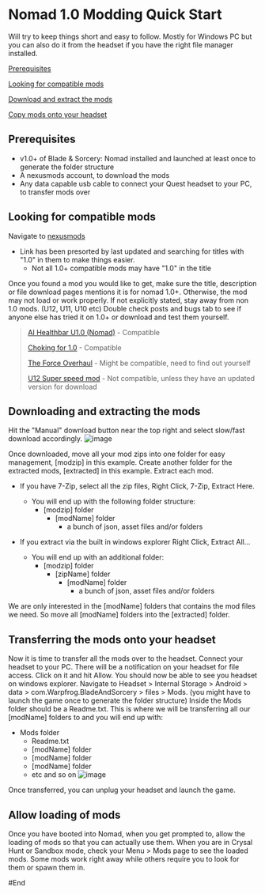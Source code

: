 # Nomad 1.0 Modding Quick Start

Will try to keep things short and easy to follow.
Mostly for Windows PC but you can also do it from the headset if you have the right file manager installed.

[Prerequisites](#prerequisites)

[Looking for compatible mods](#Looking-for-compatible-mods)

[Download and extract the mods](#Downloading-and-extracting-the-mods)

[Copy mods onto your headset](Transferring-the-mods-onto-your-headset)


## Prerequisites

- v1.0+ of Blade & Sorcery: Nomad installed and launched at least once to generate the folder structure
- A nexusmods account, to download the mods
- Any data capable usb cable to connect your Quest headset to your PC, to transfer mods over

## Looking for compatible mods

Navigate to [nexusmods](https://www.nexusmods.com/games/bladeandsorcerynomad/mods?sort=updatedAt&title=1.0)
- Link has been presorted by last updated and searching for titles with "1.0" in them to make things easier.
  - Not all 1.0+ compatible mods may have "1.0" in the title

Once you found a mod you would like to get, make sure the title, description or file download pages mentions it is for nomad 1.0+.
Otherwise, the mod may not load or work properly. If not explicitly stated, stay away from non 1.0 mods. (U12, U11, U10 etc)
Double check posts and bugs tab to see if anyone else has tried it on 1.0+ or download and test them yourself.
> [AI Healthbar U1.0 (Nomad)](https://www.nexusmods.com/bladeandsorcerynomad/mods/4418) - Compatible
>
> [Choking for 1.0](https://www.nexusmods.com/bladeandsorcerynomad/mods/3870) - Compatible
>
> [The Force Overhaul](https://www.nexusmods.com/bladeandsorcerynomad/mods/4853?tab=description) - Might be compatible, need to find out yourself
>
> [U12 Super speed mod](https://www.nexusmods.com/bladeandsorcerynomad/mods/3827) - Not compatible, unless they have an updated version for download

## Downloading and extracting the mods

Hit the "Manual" download button near the top right and select slow/fast download accordingly.
![image](https://github.com/user-attachments/assets/8c4cb40d-62a9-4c05-8c4d-ceaec91dab10)

Once downloaded, move all your mod zips into one folder for easy management, [modzip] in this example.
Create another folder for the extracted mods, [extracted] in this example.
Extract each mod.
  - If you have 7-Zip, select all the zip files, Right Click, 7-Zip, Extract Here.
    - You will end up with the following folder structure:
      - [modzip] folder
        - [modName] folder
          - a bunch of json, asset files and/or folders

       
  - If you extract via the built in windows explorer Right Click, Extract All...
    - You will end up with an additional folder:
      - [modzip] folder
        - [zipName] folder
          - [modName] folder
            - a bunch of json, asset files and/or folders
         
We are only interested in the [modName] folders that contains the mod files we need. 
So move all [modName] folders into the [extracted] folder.

## Transferring the mods onto your headset

Now it is time to transfer all the mods over to the headset.
Connect your headset to your PC. There will be a notification on your headset for file access. Click on it and hit Allow.
You should now be able to see you headset on windows explorer.
Navigate to Headset > Internal Storage > Android > data > com.Warpfrog.BladeAndSorcery > files > Mods. (you might have to launch the game once to generate the folder structure)
Inside the Mods folder should be a Readme.txt.
This is where we will be transferring all our [modName] folders to and you will end up with:
  - Mods folder
    - Readme.txt
    - [modName] folder
    - [modName] folder
    - [modName] folder
    - etc and so on
![image](https://github.com/user-attachments/assets/20426e2d-4158-48ed-9f5f-c248564b7e19)

Once transferred, you can unplug your headset and launch the game.

## Allow loading of mods

Once you have booted into Nomad, when you get prompted to, allow the loading of mods so that you can actually use them.
When you are in Crysal Hunt or Sandbox mode, check your Menu > Mods page to see the loaded mods.
Some mods work right away while others require you to look for them or spawn them in.

#End
